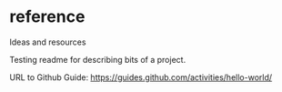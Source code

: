 # reference
Ideas and resources

Testing readme for describing bits of a project.

URL to Github Guide:
https://guides.github.com/activities/hello-world/
